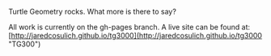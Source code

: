 Turtle Geometry rocks. What more is there to say?  

All work is currently on the gh-pages branch. A live site can be found at: [http://jaredcosulich.github.io/tg3000](http://jaredcosulich.github.io/tg3000 "TG300")